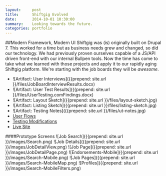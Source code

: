 ```yaml
---
layout:     post
title:      Shiftgig Evolved
date:       2014-10-01 10:30:00
summary:    Looking towards the future.
categories: portfolio
---
```


##Modern Framework, Modern UI
Shiftgig was (is) originally built on Drupal 7. This worked for a time but as business needs grew and changed, so did our technology. We had previously proven ourselves capable of a JS/API driven front-end with our internal Bullpen tools. Now the time has come to take what we learned with those projects and apply it to our rapidly aging Shiftgig platform. We're starting with the job boards they will be _awesome_.

<ul>
	<li>![Artifact: User Interviews]({{prepend: site.url }}/files/JobBoardInterviewResults.docx)</li>
	<li>![Artifact: User Test Results]({{prepend: site.url }}/files/UserTesting.comFindings.docx)</li>
	<li>![Artifact: Layout Sketch]({{prepend: site.url }}/files/layout-sketch.jpg)</li>
	<li>![Artifact: Listing Sketch]({{prepend: site.url }}/files/listing-sketch.jpg)</li>
	<li>![Artifact: Testing Notes]({{prepend: site.url }}/files/ut-notes.jpg)</li>
	<li><a href="https://invis.io/SC33APSX4">User Flows</a></li>
	<li><a href="https://invis.io/V63WT7LAC">Testing Modifications</a></li>
	<li><a href="http://www.shiftgig.com/jobs">Live Site</a></li>
</ul>

####Prototype Screens
![Job Search]({{prepend: site.url }}/images/Search.png)
![Job Details]({{prepend: site.url }}/images/JobDetailView.png)
![Job Page]({{prepend: site.url }}/images/JobDetailPage.png)
![Endorsements-Mobile]({{prepend: site.url }}/images/Search-Mobile.png)
![Job Pages]({{prepend: site.url }}/images/Search-MobileMap.png)
![Profiles]({{prepend: site.url }}/images/Search-MobileFilters.png)
